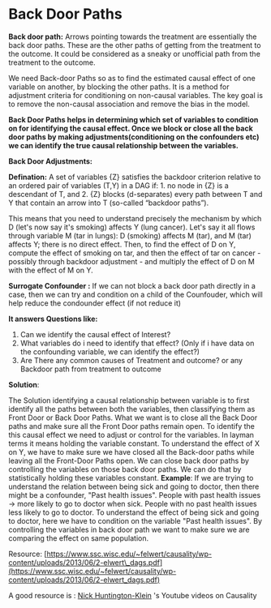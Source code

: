 # Back Door Paths

**Back door path:** Arrows pointing towards the treatment are essentially the back door paths. These are the other paths of getting from the treatment to the outcome. It could be considered as a sneaky or unofficial path from the treatment to the outcome.

We need Back-door Paths so as to find the estimated causal effect of one variable on another,  by blocking the other paths. It is a method for adjustment criteria for conditioning on non-causal variables. The key goal is to remove the non-causal association and remove the bias in the model.

**Back Door Paths helps in determining which set of variables to condition on for identifying the causal effect. Once we block or close all the back door paths by making adjustments\(conditioning on the confounders etc\) we can identify the true causal relationship between the variables.**

**Back Door Adjustments:** 

**Defination:** A set of variables {Z} satisfies the backdoor criterion relative to an ordered pair of variables \(T,Y\) in a DAG if: 1. no node in {Z} is a descendant of T, and 2. {Z} blocks \(d-separates\) every path between T and Y that contain an arrow into T \(so-called “backdoor paths”\).

This means that you need to understand precisely the mechanism by which D \(let's now say it's smoking\) affects Y \(lung cancer\). Let's say it all flows through variable M \(tar in lungs\): D \(smoking\) affects M \(tar\), and M \(tar\) affects Y; there is no direct effect. Then, to find the effect of D on Y, compute the effect of smoking on tar, and then the effect of tar on cancer - possibly through backdoor adjustment - and multiply the effect of D on M with the effect of M on Y.

**Surrogate Confounder :** If we can not block a back door path directly in a case, then we can try and condition on a child of the Counfouder, which will help reduce the condounder effect \(if not reduce it\)

**It answers Questions like:**

1. Can we identify the causal effect of Interest?
2. What variables do i need to identify that effect? \(Only if i have data on the confounding variable, we can identify the effect?\)
3. Are There any common causes of Treatment and outcome? or any Backdoor path from treatment to outcome

**Solution**:

The Solution identifying a causal relationship between variable is to first identify all the paths between both the variables, then classifying them as Front Door or Back Door Paths. What we want is to close all the Back Door paths and make sure all the Front Door paths remain open. To identify the this causal effect we need to adjust or control for the variables. In layman terms it means holding the variable constant. To understand the effect of X on Y, we have to make sure we have closed all the Back-door paths while leaving all the Front-Door Paths open. We can close back door paths by controlling the variables on those back door paths. We can do that by statistically holding these variables constant.  **Example**: If we are trying to understand the relation between being sick and going to doctor, then there might be a confounder, "Past health issues". People with past health issues -&gt; more likely to go to doctor when sick. People with no past health issues less likely to go to doctor. To understand the effect of being sick and going to doctor, here we have to condition on the variable "Past health issues". By controlling the variables in back door path we want to make sure we are comparing the effect on same population.





Resource: [https://www.ssc.wisc.edu/~felwert/causality/wp-content/uploads/2013/06/2-elwert\_dags.pdf](https://www.ssc.wisc.edu/~felwert/causality/wp-content/uploads/2013/06/2-elwert_dags.pdf)

A good resource is : [Nick Huntington-Klein](https://www.youtube.com/watch?v=eBij0BFc-RM&list=PLcTBLulJV_AKmUTH-nUsxxFyRQoWnUzxU) 's Youtube videos on Causality

